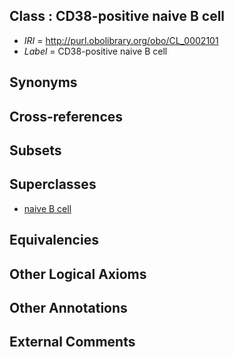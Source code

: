 
## Class : CD38-positive naive B cell

 * *IRI* = http://purl.obolibrary.org/obo/CL_0002101
 * *Label* = CD38-positive naive B cell

## Synonyms


## Cross-references


## Subsets


## Superclasses

 * [naive B cell](../../CL/88/CL_0000788.md)

## Equivalencies


## Other Logical Axioms


## Other Annotations


## External Comments

